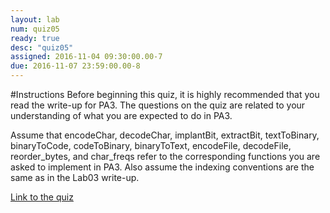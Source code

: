 ```yaml
---
layout: lab 
num: quiz05 
ready: true
desc: "quiz05"
assigned: 2016-11-04 09:30:00.00-7
due: 2016-11-07 23:59:00.00-8
---
```

#Instructions
Before beginning this quiz, it is highly recommended that you read the write-up for PA3. The questions on the quiz are related to your understanding of what you are expected to do in PA3.

Assume that encodeChar, decodeChar, implantBit, extractBit, textToBinary, binaryToCode, codeToBinary, binaryToText, encodeFile, decodeFile, reorder_bytes, and char_freqs refer to the corresponding functions you are asked to implement in PA3. Also assume the indexing conventions are the same as in the Lab03 write-up.

[Link to the quiz](http://www.quia.com/quiz/6071082.html)
